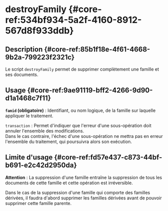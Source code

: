 # destroyFamily {#core-ref:534bf934-5a2f-4160-8912-567d8f933ddb}

## Description {#core-ref:85b1f18e-4f61-4668-9b2a-799223f2321c}

Le script `destroyFamily` permet de supprimer complètement une famille et ses
documents.

## Usage {#core-ref:9ae91119-bff2-4266-9d90-d1a1468c7f11}

**`famid` (obligatoire)**
:   Identifiant, ou nom logique, de la famille sur laquelle appliquer le
    traitement.

`transaction` 
:   Permet d'indiquer que l'erreur d'une sous-opération doit annuler
    l'ensemble des modifications.  
    Dans le cas contraire,  l'échec d'une sous-opération ne mettra pas en erreur
    l'ensemble du traitement, qui poursuivra alors son exécution.

## Limite d'usage {#core-ref:fd57e437-c873-44bf-b691-e2c42d2950da}

**Attention** : La suppression d'une famille entraîne la suppression de tous les
documents de cette famille et cette opération est irréversible.

Dans le cas de la suppression d'une famille qui comporte des familles dérivées,
il faudra d'abord supprimer les familles dérivées avant de pouvoir supprimer
cette famille parente.

